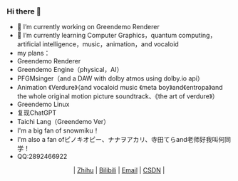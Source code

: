 ### Hi there 👋

<!--
**David20080125/David20080125** is a ✨ _special_ ✨ repository because its `README.md` (this file) appears on your GitHub profile.

Here are some ideas to get you started:

🔭 I’m currently working on Greendemo Renderer
🌱 I’m currently learning Computer Graphics，quantum computing，artificial intelligence，music，animation，and vocaloid 
- 👯 I’m looking to collaborate on ...
- 🤔 I’m looking for help with ...
- 💬 Ask me about ...
- 📫 How to reach me: ...
- 😄 Pronouns: ...
- ⚡ Fun fact: ...
-->
- 🔭 I’m currently working on Greendemo Renderer
- 🌱 I’m currently learning Computer Graphics，quantum computing，artificial intelligence，music，animation，and vocaloid 
- my plans：
- Greendemo Renderer
- Greendemo Engine（physical，AI）
- PFGMsinger（and a DAW with dolby atmos using dolby.io api）
- Animation 《Verdure》（and vocaloid music 《meta boy》and《entropa》and the whole original motion picture soundtrack、《the art of verdure》）
- Greendemo Linux
- 复现ChatGPT
- Taichi Lang（Greendemo Ver）
- I'm a big fan of snowmiku！
- I'm also a fan ofピノキオピー、ナナヲアカリ、寺田てらand老师好我叫何同学！
- QQ:2892466922
<p align="center"> 
| 
<a href="https://www.zhihu.com/people/b8e59c8be41a29875c2e26dbd5b7c4a7" target="_blank">Zhihu</a> | 
<a href="https://space.bilibili.com/1935917667" target="_blank">Bilibili</a> |
<a href="mailto:davidqiuhr@outlook.com" target="_blank">Email</a> |
<a href="https://blog.csdn.net/DavidMEMZ?spm=1000.2115.3001.5343" target="_blank">CSDN</a> |
</p>
